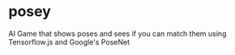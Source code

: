 # posey
AI Game that shows poses and sees if you can match them using Tensorflow.js and Google's PoseNet
